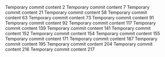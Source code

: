 Temporary commit content 2
Temporary commit content 7
Temporary commit content 21
Temporary commit content 58
Temporary commit content 63
Temporary commit content 73
Temporary commit content 91
Temporary commit content 92
Temporary commit content 117
Temporary commit content 139
Temporary commit content 141
Temporary commit content 152
Temporary commit content 154
Temporary commit content 155
Temporary commit content 171
Temporary commit content 187
Temporary commit content 195
Temporary commit content 204
Temporary commit content 216
Temporary commit content 217
